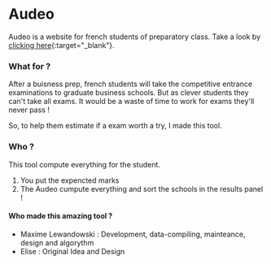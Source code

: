 # Audeo
Audeo is a website for french students of preparatory class. Take a look by [clicking here](http://audeo.ml){:target="_blank"}.

### What for ?
After a buisness prep, french students will take the competitive entrance examinations to graduate business schools. But as clever students they can't take all exams. It would be a waste of time to work for exams they'll never pass !

So, to help them estimate if a exam worth a try, I made this tool. 

### Who ?
This tool compute everything for the student.
  1. You put the expencted marks
  2. The Audeo cumpute everything and sort the schools in the results panel !
    
#### Who made this amazing tool ?
  * Maxime Lewandowski : Development, data-compiling, mainteance, design and algorythm
  * Elise : Original Idea and Design